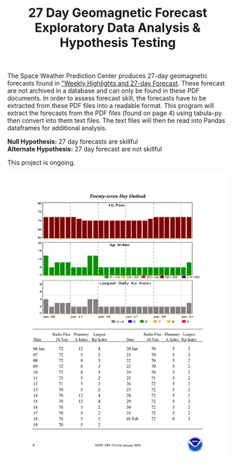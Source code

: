 <center><h1>27 Day Geomagnetic Forecast <br> Exploratory Data Analysis & Hypothesis Testing</h1></center><br>

The Space Weather Prediction Center produces 27-day geomagnetic forecasts found in ["Weekly Highlights and 27-day Forecast](https://www.swpc.noaa.gov/products/weekly-highlights-and-27-day-forecast). These forecast are not archived in a database and can only be found in these PDF documents. In order to assess forecast skill, the forecasts have to be extracted from these PDF files into a readable format. This program will extract the forecasts from the PDF files (found on page 4) using tabula-py then convert into them text files. The text files will then be read into Pandas dataframes for additional analysis.  

**Null Hypothesis:** 27 day forecasts are skillful <br>
**Alternate Hypothesis:** 27 day forecast are not skillful

This project is ongoing.

![EXAMPLE 27 DAY FORECAST in PDF FORMAT](https://github.com/sunnysidedenver/swpc_27day/blob/main/Example%20Forecast.PNG)
